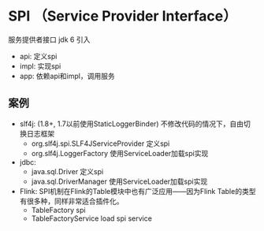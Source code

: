 # SPI （Service Provider Interface）
服务提供者接口 jdk 6 引入

- api: 定义spi
- impl: 实现spi
- app: 依赖api和impl，调用服务

## 案例
- slf4j: (1.8+, 1.7以前使用StaticLoggerBinder) 不修改代码的情况下，自由切换日志框架
  - org.slf4j.spi.SLF4JServiceProvider 定义spi
  - org.slf4j.LoggerFactory 使用ServiceLoader加载spi实现
- jdbc:
  - java.sql.Driver 定义spi
  - java.sql.DriverManager 使用ServiceLoader加载spi实现
- Flink: SPI机制在Flink的Table模块中也有广泛应用——因为Flink Table的类型有很多种，同样非常适合插件化。
  - TableFactory spi
  - TableFactoryService load spi service 